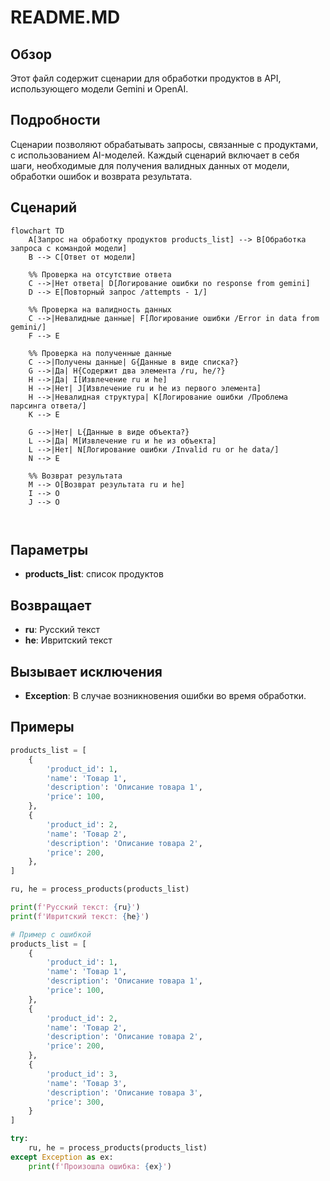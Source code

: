 # README.MD

## Обзор

Этот файл содержит сценарии для обработки продуктов в API, использующего модели Gemini и OpenAI. 

## Подробности

Сценарии позволяют обрабатывать запросы, связанные с продуктами, с использованием AI-моделей.  Каждый сценарий включает в себя шаги, необходимые для получения валидных данных от модели,  обработки ошибок и возврата результата. 

## Сценарий

```mermaid
flowchart TD
    A[Запрос на обработку продуктов products_list] --> B[Обработка запроса с командой модели]
    B --> C[Ответ от модели]
    
    %% Проверка на отсутствие ответа
    C -->|Нет ответа| D[Логирование ошибки no response from gemini]
    D --> E[Повторный запрос /attempts - 1/]

    %% Проверка на валидность данных
    C -->|Невалидные данные| F[Логирование ошибки /Error in data from gemini/]
    F --> E

    %% Проверка на полученные данные
    C -->|Получены данные| G{Данные в виде списка?}
    G -->|Да| H{Содержит два элемента /ru, he/?}
    H -->|Да| I[Извлечение ru и he]
    H -->|Нет| J[Извлечение ru и he из первого элемента]
    H -->|Невалидная структура| K[Логирование ошибки /Проблема парсинга ответа/]
    K --> E

    G -->|Нет| L{Данные в виде объекта?}
    L -->|Да| M[Извлечение ru и he из объекта]
    L -->|Нет| N[Логирование ошибки /Invalid ru or he data/]
    N --> E

    %% Возврат результата
    M --> O[Возврат результата ru и he]
    I --> O
    J --> O



```

## Параметры

- **products_list**: список продуктов

## Возвращает

-  **ru**: Русский текст
- **he**: Ивритский текст

## Вызывает исключения

- **Exception**: В случае возникновения ошибки во время обработки.


## Примеры

```python
products_list = [
    {
        'product_id': 1,
        'name': 'Товар 1',
        'description': 'Описание товара 1',
        'price': 100,
    },
    {
        'product_id': 2,
        'name': 'Товар 2',
        'description': 'Описание товара 2',
        'price': 200,
    },
]

ru, he = process_products(products_list)

print(f'Русский текст: {ru}')
print(f'Ивритский текст: {he}')

```
```python
# Пример с ошибкой
products_list = [
    {
        'product_id': 1,
        'name': 'Товар 1',
        'description': 'Описание товара 1',
        'price': 100,
    },
    {
        'product_id': 2,
        'name': 'Товар 2',
        'description': 'Описание товара 2',
        'price': 200,
    },
    {
        'product_id': 3,
        'name': 'Товар 3',
        'description': 'Описание товара 3',
        'price': 300,
    }
]

try:
    ru, he = process_products(products_list)
except Exception as ex:
    print(f'Произошла ошибка: {ex}')